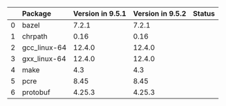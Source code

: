 <!-- markdown-link-check-disable -->

|    | Package      | Version in 9.5.1   | Version in 9.5.2   | Status   |
|---:|:-------------|:-------------------|:-------------------|:---------|
|  0 | bazel        | 7.2.1              | 7.2.1              |          |
|  1 | chrpath      | 0.16               | 0.16               |          |
|  2 | gcc_linux-64 | 12.4.0             | 12.4.0             |          |
|  3 | gxx_linux-64 | 12.4.0             | 12.4.0             |          |
|  4 | make         | 4.3                | 4.3                |          |
|  5 | pcre         | 8.45               | 8.45               |          |
|  6 | protobuf     | 4.25.3             | 4.25.3             |          |